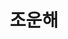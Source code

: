 ---
layout: hubs
key: Q17964206
title: 조운해
name: 조운해
description: 강북삼성병원 이사장
score: 0.0003091078515650559
degree: 4
---